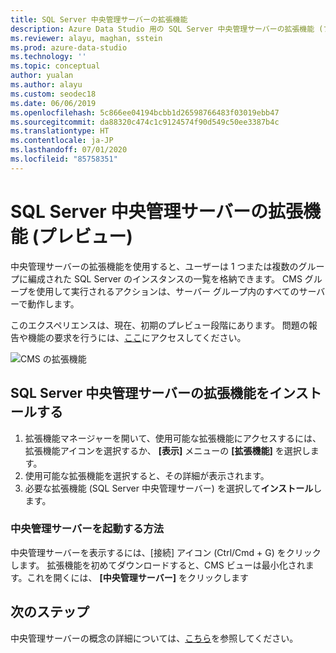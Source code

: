 ```yaml
---
title: SQL Server 中央管理サーバーの拡張機能
description: Azure Data Studio 用の SQL Server 中央管理サーバーの拡張機能 (プレビュー) をインストールして使用する
ms.reviewer: alayu, maghan, sstein
ms.prod: azure-data-studio
ms.technology: ''
ms.topic: conceptual
author: yualan
ms.author: alayu
ms.custom: seodec18
ms.date: 06/06/2019
ms.openlocfilehash: 5c866ee04194bcbb1d26598766483f03019ebb47
ms.sourcegitcommit: da88320c474c1c9124574f90d549c50ee3387b4c
ms.translationtype: HT
ms.contentlocale: ja-JP
ms.lasthandoff: 07/01/2020
ms.locfileid: "85758351"
---
```

# <a name="sql-server-central-management-servers-extension-preview"></a>SQL Server 中央管理サーバーの拡張機能 (プレビュー)

中央管理サーバーの拡張機能を使用すると、ユーザーは 1 つまたは複数のグループに編成された SQL Server のインスタンスの一覧を格納できます。 CMS グループを使用して実行されるアクションは、サーバー グループ内のすべてのサーバーで動作します。

このエクスペリエンスは、現在、初期のプレビュー段階にあります。 問題の報告や機能の要求を行うには、[ここ](https://github.com/microsoft/azuredatastudio/issues)にアクセスしてください。

![CMS の拡張機能](media/sql-server-cms-extension/cms-list.png)

## <a name="install-the-sql-server-central-management-servers-extension"></a>SQL Server 中央管理サーバーの拡張機能をインストールする

1. 拡張機能マネージャーを開いて、使用可能な拡張機能にアクセスするには、拡張機能アイコンを選択するか、 **[表示]** メニューの **[拡張機能]** を選択します。
2. 使用可能な拡張機能を選択すると、その詳細が表示されます。
1. 必要な拡張機能 (SQL Server 中央管理サーバー) を選択して**インストール**します。

### <a name="how-do-i-start-central-management-servers"></a>中央管理サーバーを起動する方法
 中央管理サーバーを表示するには、[接続] アイコン (Ctrl/Cmd + G) をクリックします。 拡張機能を初めてダウンロードすると、CMS ビューは最小化されます。これを開くには、 **[中央管理サーバー]** をクリックします

## <a name="next-steps"></a>次のステップ
中央管理サーバーの概念の詳細については、[こちら](https://docs.microsoft.com/sql/ssms/register-servers/create-a-central-management-server-and-server-group)を参照してください。


